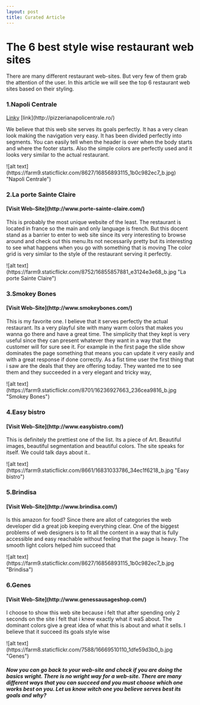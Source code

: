 ```yaml
---
layout: post
title: Curated Article
---
```


<h1>The 6 best style wise restaurant web sites </h1>

<p>There are many different restaurant web-sites. But very 
few of them grab the attention of the user. In this article we will see 
the top 6 restaurant web sites based on their styling. </p>


<h3>1.Napoli Centrale</h3>
<a href="#">Linky</a>
[link](http://pizzerianapolicentrale.ro/)

<p>We believe that this web site serves its goals perfectly. It has a very clean look making the navigation very easy. It has been divided perfectly into segments. You can easily tell when the header is over when the body starts and where the footer starts. Also the simple colors are perfectly used and it looks very similar to the actual restaurant.
</p>
![alt text](https://farm9.staticflickr.com/8627/16856893115_1b0c982ec7_b.jpg) "Napoli Centrale")


<h3>2.La porte Sainte Claire</h3>
<h4>[Visit Web-Site](http://www.porte-sainte-claire.com/)</h4>
<p>This is probably the most unique website of the least. The restaurant is located in france so the main and only language is french. But this docent stand as a barrier to enter to web site since its 
very interesting to browse around and check out this menu.Its not necessarily pretty but its interesting to see what happens when you go with something that is moving  The color grid is very similar to the style of the restaurant  serving it perfectly.
</p>
![alt text](https://farm9.staticflickr.com/8752/16855857881_e3124e3e68_b.jpg "La porte Sainte Claire")


<h3>3.Smokey Bones</h3>
<h4>[Visit Web-Site](http://www.smokeybones.com/)</h4>
<p>This is my favorite one. I believe that it serves perfectly the actual restaurant. Its a very playful site with many warm colors that makes you wanna go there and have a great time. The simplicity that they kept is very useful since they can present whatever they want in a way that the customer will for sure see it. For example in the first page the slide show dominates the page something that means you can update it very easily and with a great response if done correctly. As a fist time user the first thing that i saw are the deals that they are offering today. 
They wanted me to see them and they succeeded in a very elegant and tricky way,
</p>
![alt text](https://farm9.staticflickr.com/8701/16236927663_236cea9816_b.jpg "Smokey Bones")


<h3>4.Easy bistro</h3>
<h4>[Visit Web-Site](http://www.easybistro.com/)</h4>
<p>This is definitely the prettiest one of the list. Its a piece of Art. Beautiful images, beautiful segmentation and beautiful colors. The site speaks for itself. We could talk days about it..
</p>
![alt text](https://farm9.staticflickr.com/8661/16831033786_34ec1f6218_b.jpg "Easy bistro")


<h3>5.Brindisa</h3>
<h4>[Visit Web-Site](http://www.brindisa.com/)</h4>
<p>Is this amazon for food? Since there are allot of categories the web developer did a great job keeping everything clear. One of the biggest problems of web designers is to fit all the content in a way that is fully accessible and easy reachable without feeling that the page is heavy. The smooth light colors helped him succeed that
</p>
![alt text](https://farm9.staticflickr.com/8627/16856893115_1b0c982ec7_b.jpg "Brindisa")


<h3>6.Genes</h3>
<h4>[Visit Web-Site](http://www.genessausageshop.com/)</h4>
<p>I choose to show this web site because i felt that after spending only 2 seconds on the site i felt that i knew exactly what it waS about. The dominant colors give a great idea of what this is about and what it sells. I believe that it succeed its goals style wise
</p>
![alt text](https://farm8.staticflickr.com/7588/16669510110_1dfe59d3b0_b.jpg "Genes")

<h5>Now you can go back to your web-site and check if you are doing the basics wright. There is no wright way for a web-site. There are many different ways that you can succeed  and you must choose which one works best on you. 
Let us know witch one you believe serves best its goals and why?</h5>
